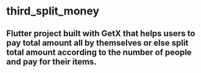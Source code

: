 # third_split_money

## Flutter project built with GetX that helps users to pay total amount all by themselves or else split total amount according to the number of people and pay for their items.
